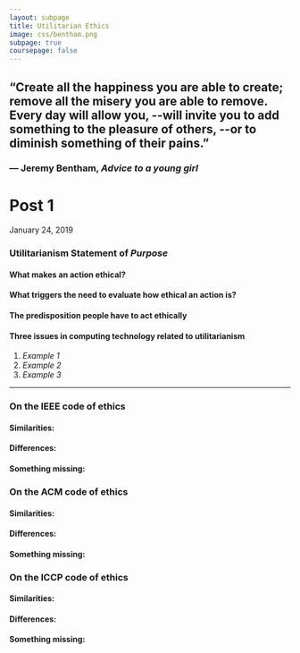 ```yaml
---
layout: subpage
title: Utilitarian Ethics
image: css/bentham.png
subpage: true
coursepage: false
---
```


## “Create all the happiness you are able to create; remove all the misery you are able to remove. Every day will allow you, --will invite you to add something to the pleasure of others, --or to diminish something of their pains.”
### ― Jeremy Bentham, *Advice to a young girl* 

Post 1
======
January 24, 2019 

### Utilitarianism Statement of *Purpose*

#### What makes an action ethical? 

#### What triggers the need to evaluate how ethical an action is?

#### The predisposition people have to act ethically 

#### Three issues in computing technology related to utilitarianism
1. *Example 1*
2. *Example 2*
3. *Example 3*

-------------------------------------------------------------------

### On the IEEE code of ethics
#### Similarities: 
#### Differences: 
#### Something missing: 


### On the ACM code of ethics 
#### Similarities: 
#### Differences: 
#### Something missing: 


### On the ICCP code of ethics 
#### Similarities: 
#### Differences:
#### Something missing:  




